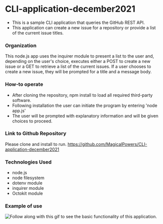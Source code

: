 # CLI-application-december2021
- This is a sample CLI application that queries the GitHub REST API. 
- This application can create a new issue for a repository or provide a list of the current issue titles.

### Organization
This node.js app uses the inquirer module to present a list to the user and, depending on the user's choice, executes either a POST to create a new issue or a GET to retrieve a list of the current issues. If a user chooses to create a new issue, they will be prompted for a title and a message body.

### How-to operate
- After cloning the repository, npm install to load all required third-party software. 
- Following installation the user can initiate the program by entering 'node app.js'
- The user will be prompted with explanatory information and will be given choices to proceed.

### Link to Github Repository
Please clone and install to run.
https://github.com/MagicalPowers/CLI-application-december2021

### Technologies Used
- node.js
- node filesystem
- dotenv module
- inquirer module
- Octokit module

### Example of use

![Follow along with this gif to see the basic functionality of this application.](./assets/gifs/example1.gif)